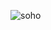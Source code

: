 ![soho](https://github.com/BoborahimAlisherovich/SOHO-djano/assets/157810653/a5f84f1b-228d-4438-bb39-abc590d72e3c)
